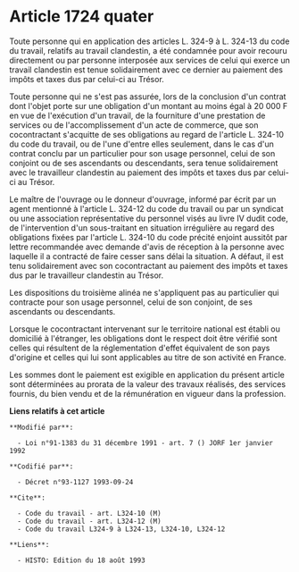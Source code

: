 # Article 1724 quater

Toute personne qui en application des articles L. 324-9 à L. 324-13 du code du travail, relatifs au travail clandestin, a été
condamnée pour avoir recouru directement ou par personne interposée aux services de celui qui exerce un travail clandestin
est tenue solidairement avec ce dernier au paiement des impôts et taxes dus par celui-ci au Trésor.

Toute personne qui ne s'est pas assurée, lors de la conclusion d'un contrat dont l'objet porte sur une obligation d'un
montant au moins égal à 20 000 F en vue de l'exécution d'un travail, de la fourniture d'une prestation de services ou de
l'accomplissement d'un acte de commerce, que son cocontractant s'acquitte de ses obligations au regard de l'article L. 324-10
du code du travail, ou de l'une d'entre elles seulement, dans le cas d'un contrat conclu par un particulier pour son usage
personnel, celui de son conjoint ou de ses ascendants ou descendants, sera tenue solidairement avec le travailleur clandestin
au paiement des impôts et taxes dus par celui-ci au Trésor.

Le maître de l'ouvrage ou le donneur d'ouvrage, informé par écrit par un agent mentionné à l'article L. 324-12 du code du
travail ou par un syndicat ou une association représentative du personnel visés au livre IV dudit code, de l'intervention
d'un sous-traitant en situation irrégulière au regard des obligations fixées par l'article L. 324-10 du code précité enjoint
aussitôt par lettre recommandée avec demande d'avis de réception à la personne avec laquelle il a contracté de faire cesser
sans délai la situation. A défaut, il est tenu solidairement avec son cocontractant au paiement des impôts et taxes dus par
le travailleur clandestin au Trésor.

Les dispositions du troisième alinéa ne s'appliquent pas au particulier qui contracte pour son usage personnel, celui de son
conjoint, de ses ascendants ou descendants.

Lorsque le cocontractant intervenant sur le territoire national est établi ou domicilié à l'étranger, les obligations dont le
respect doit être vérifié sont celles qui résultent de la réglementation d'effet équivalent de son pays d'origine et celles
qui lui sont applicables au titre de son activité en France.

Les sommes dont le paiement est exigible en application du présent article sont déterminées au prorata de la valeur des
travaux réalisés, des services fournis, du bien vendu et de la rémunération en vigueur dans la profession.

**Liens relatifs à cet article**

	**Modifié par**:

	  - Loi n°91-1383 du 31 décembre 1991 - art. 7 () JORF 1er janvier 1992

	**Codifié par**:

	  - Décret n°93-1127 1993-09-24

	**Cite**:

	  - Code du travail - art. L324-10 (M)
	  - Code du travail - art. L324-12 (M)
	  - Code du travail L324-9 à L324-13, L324-10, L324-12

	**Liens**:

	  - HISTO: Edition du 18 août 1993
